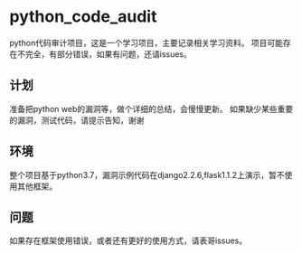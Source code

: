 # python_code_audit
python代码审计项目，这是一个学习项目，主要记录相关学习资料。
项目可能存在不完全，有部分错误，如果有问题，还请issues。

## 计划
准备把python web的漏洞等，做个详细的总结，会慢慢更新。
如果缺少某些重要的漏洞，测试代码，请提示告知，谢谢

## 环境
整个项目基于python3.7，漏洞示例代码在django2.2.6,flask1.1.2上演示，暂不使用其他框架。

## 问题
如果存在框架使用错误，或者还有更好的使用方式，请表哥issues。
